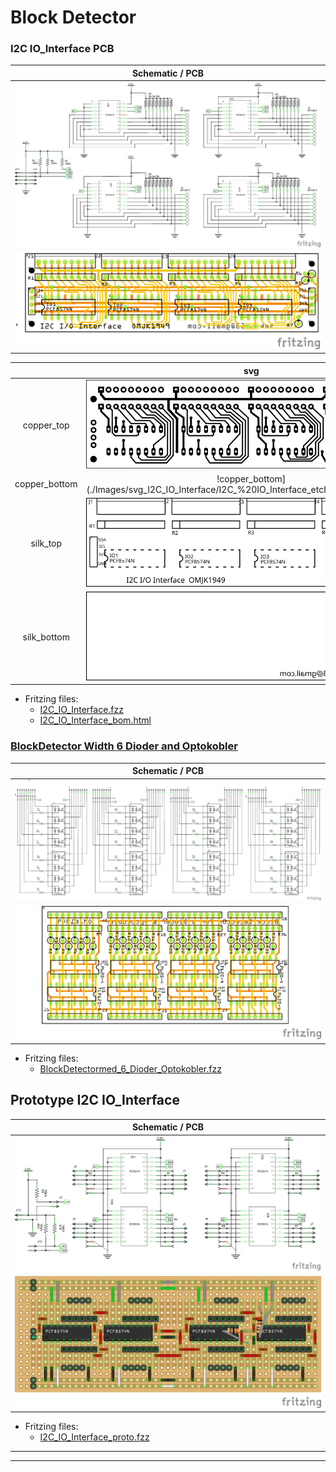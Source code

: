 # Block Detector

### I2C IO_Interface PCB

|Schematic / PCB|
|:---:|
|![schem](./Images/I2C_%20IO_Interface_schem.png)|
|![PCB](./Images/I2C_%20IO_Interface_pcb.png)|

||svg|
|:---:|:---:|
|copper_top|![copper_top](./Images/svg_I2C_IO_Interface/I2C_%20IO_Interface_etch_copper_top.svg)|
|copper_bottom|!copper_bottom](./Images/svg_I2C_IO_Interface/I2C_%20IO_Interface_etch_copper_bottom.svg)|
|silk_top|![silk_top](./Images/svg_I2C_IO_Interface/I2C_%20IO_Interface_etch_silk_top.svg)|
|silk_bottom|![silk_bottom](./Images/svg_I2C_IO_Interface/I2C_%20IO_Interface_etch_silk_bottom.svg)|


* Fritzing files:
  * [I2C_IO_Interface.fzz](./I2C_%20IO_Interface.fzz)
  * [I2C_IO_Interface_bom.html](./I2C_%20IO_Interface_bom.html)

### [BlockDetector Width 6 Dioder and Optokobler](./Block_Detecsion/README.md#blockdetector-width-6-dioder-and-optokobler)

|Schematic / PCB|
|:---:|
|![schem](./Images/BlockDetectormed_6_Dioder_Optokobler_schem.png)|
|![PCB](./Images/BlockDetectormed_6_Dioder_Optokobler_pcb.png)|

* Fritzing files:
  * [BlockDetectormed_6_Dioder_Optokobler.fzz](./BlockDetectormed_6_Dioder_Optokobler.fzz)

## Prototype I2C IO_Interface

|Schematic / PCB|
|:---:|
|![schem](./Images/I2C_%20IO_Interface_proto_schem.png)|
|![PCB](./Images/I2C_%20IO_Interface_proto_bb.png)|

* Fritzing files:
  * [I2C_IO_Interface_proto.fzz](./I2C_%20IO_Interface_proto.fzz)

<hr><hr>
